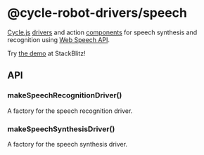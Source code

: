 <!-- This README.md is automatically generated. Edit the JSDoc comments in source code or the md files in docs/readmes/. -->

# @cycle-robot-drivers/speech

[Cycle.js](http://cycle.js.org/) [drivers](https://cycle.js.org/drivers.html) and action [components](https://cycle.js.org/components.html) for speech synthesis and recognition using [Web Speech API](https://developer.mozilla.org/en-US/docs/Web/API/Web_Speech_API).

Try [the demo](https://stackblitz.com/edit/cycle-robot-drivers-demos-speech) at StackBlitz!

## API

<!-- Start src/SpeechRecognitionAction.ts -->

<!-- End src/SpeechRecognitionAction.ts -->

<!-- Start src/SpeechSynthesisAction.ts -->

<!-- End src/SpeechSynthesisAction.ts -->

<!-- Start src/index.ts -->

<!-- End src/index.ts -->

<!-- Start src/speech_recognition.ts -->

### makeSpeechRecognitionDriver()

A factory for the speech recognition driver.

<!-- End src/speech_recognition.ts -->

<!-- Start src/speech_synthesis.ts -->

### makeSpeechSynthesisDriver()

A factory for the speech synthesis driver.

<!-- End src/speech_synthesis.ts -->

